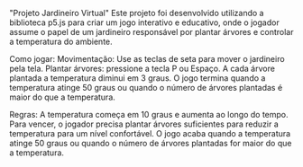 "Projeto Jardineiro Virtual"
Este projeto foi desenvolvido utilizando a biblioteca p5.js para criar um jogo interativo e educativo, onde o jogador assume o papel de um jardineiro responsável por plantar árvores e controlar a temperatura do ambiente.

Como jogar:
Movimentação: Use as teclas de seta para mover o jardineiro pela tela. Plantar árvores: pressione a tecla P ou Espaço. A cada árvore plantada a temperatura diminui em 3 graus. O jogo termina quando a temperatura atinge 50 graus ou quando o número de árvores plantadas é maior do que a temperatura.

Regras:
A temperatura começa em 10 graus e aumenta ao longo do tempo. Para vencer, o jogador precisa plantar árvores suficientes para reduzir a temperatura para um nível confortável. O jogo acaba quando a temperatura atinge 50 graus ou quando o número de árvores plantadas for maior do que a temperatura.
